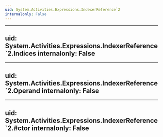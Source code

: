 ```yaml
---
uid: System.Activities.Expressions.IndexerReference`2
internalonly: False
---
```


---
uid: System.Activities.Expressions.IndexerReference`2.Indices
internalonly: False
---

---
uid: System.Activities.Expressions.IndexerReference`2.Operand
internalonly: False
---

---
uid: System.Activities.Expressions.IndexerReference`2.#ctor
internalonly: False
---
